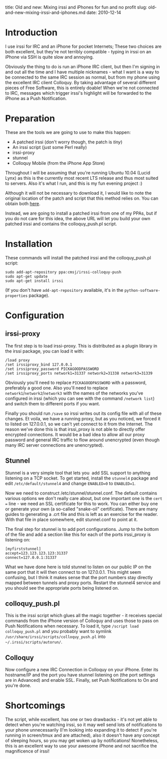 title: Old and new: Mixing irssi and iPhones for fun and no profit
slug: old-and-new-mixing-irssi-and-iphones.md
date: 2010-12-14


# Introduction

I use irssi for IRC and an iPhone for pocket Internets; These two choices are both excellent, but they're not terribly compatible - typing in irssi on an iPhone via SSH is quite slow and annoying.

Obviously the thing to do is run an iPhone IRC client, but then I'm signing in and out all the time and I have multiple nicknames - what I want is a way to be connected to the same IRC session as normal, but from my phone using the excellent IRC client Colloquy. By taking advantage of several different pieces of Free Software, this is entirely doable! When we're not connected to IRC, messages which trigger irssi's highlight will be forwarded to the iPhone as a Push Notification.

# Preparation

These are the tools we are going to use to make this happen:
-   A patched irssi (don't worry though, the patch is *tiny*)
-   An irssi script (just some Perl really)
-   irssi-proxy
-   stunnel
-   Colloquy Mobile (from the iPhone App Store)

Throughout I will be assuming that you're running Ubuntu 10.04 (Lucid Lynx) as this is the currently most recent LTS release and thus most suited to servers. Also it's what I run, and this is my fun evening project :)

Although it will not be necessary to download it, I would like to note the original location of the patch and script that this method relies on. You can obtain both [here](http://static.ssji.net/colloquy_push.pl.txt "Colloquy Push script").

Instead, we are going to install a patched irssi from one of my PPAs, but if you do not care for this idea, the above URL will let you build your own patched irssi and contains the colloquy_push.pl script.

# Installation

These commands will install the patched irssi and the colloquy_push.pl script:
```
sudo add-apt-repository ppa:cmsj/irssi-colloquy-push
sudo apt-get update
sudo apt-get install irssi
```

(If you don't have `add-apt-repository` available, it's in the `python-software-properties` package).

# Configuration

## irssi-proxy

The first step is to load irssi-proxy. This is distributed as a plugin library in the irssi package, you can load it with:
```
/load proxy
/set irssiproxy_bind 127.0.0.1
/set irssiproxy_password PICKAGOODPASSWORD
/set irssiproxy_ports network1=31337 network2=31338 network3=31339
```

Obviously you'll need to replace `PICKAGOODPASSWORD` with a password, preferably a good one. Also you'll need to replace `network1`/`network2`/`network3` with the names of the networks you've configured in irssi (which you can see with the command `/network list`) and switch them to different ports if you want.

Finally you should run `/save` so irssi writes out its config file with all of these changes. Et voila, we have a running proxy, but as you noticed, we forced it to listed on 127.0.0.1, so we can't yet connect to it from the Internet. The reason we've done this is that irssi_proxy is not able to directly offer encrypted connections. It would be a bad idea to allow all our proxy password and general IRC traffic to flow around unencrypted (even though many IRC server connections are unencrypted).

## Stunnel

Stunnel is a very simple tool that lets you  add SSL support to anything listening on a TCP socket. To get started, install the `stunnel4` package and edit `/etc/default/stunnel4` and change `ENABLED=0` to `ENABLED=1`.

Now we need to construct /etc/stunnel/stunnel.conf. The default contains various options we don't really care about, but one important one is the `cert =` line - we need an SSL certificate for this to work. You can either buy one or generate your own (a so-called "snake-oil" certificate). There are many guides to generating a .crt file and this is left as an exercise for the reader. With that file in place somewhere, edit stunnel.conf to point at it.

The final step for stunnel is to add port configurations. Jump to the bottom of the file and add a section like this for each of the ports irssi_proxy is listening on:
```
[myfirststunnel]
accept=123.123.123.123:31337
connect=127.0.0.1:31337
```

What we have done here is told stunnel to listen on our public IP on the same port that it will then connect to on 127.0.0.1. This might seem confusing, but I think it makes sense that the port numbers stay directly mapped between tunnels and proxy ports. Restart the stunnel4 service and you should see the appropriate ports being listened on.

## colloquy_push.pl

This is the irssi script which glues all the magic together - it receives special commands from the iPhone version of Colloquy and uses those to pass on Push Notifications when necessary. To load it, type `/script load colloquy_push.pl` and you probably want to symlink `/usr/share/irssi/scripts/colloquy_push.pl` into `~/.irssi/scripts/autorun/`.

## Colloquy

Now configure a new IRC Connection in Colloquy on your iPhone. Enter its hostname/IP and the port you have stunnel listening on (the port settings are in Advanced) and enable SSL. Finally, set Push Notifications to On and you're done.

# Shortcomings

The script, while excellent, has one or two drawbacks - it's not yet able to detect when you're watching irssi, so it may well send lots of notifications to your phone unnecessarily (I'm looking into expanding it to detect if you're running in screen/tmux and are attached), also it doesn't have any concept of sleeping hours, so you may get woken up by notifications! Nonetheless, this is an excellent way to use your awesome iPhone and not sacrifice the magnificence of irssi!
